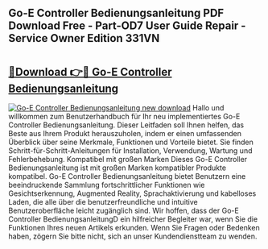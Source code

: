 ## Go-E Controller Bedienungsanleitung PDF Download Free - Part-OD7 User Guide Repair - Service Owner Edition 331VN

# <h2><a href="http://df2ssfe.blite.top/?on=Go-E+Controller+Bedienungsanleitung">🔗Download 👉🔴 Go-E Controller Bedienungsanleitung</a></h2>

[![Go-E Controller Bedienungsanleitung new download](https://i.imgur.com/lujVjoI.png)](http://df2ssfe.blite.top/?on=Go-E+Controller+Bedienungsanleitung)
Hallo und willkommen zum Benutzerhandbuch für Ihr neu implementiertes Go-E Controller Bedienungsanleitung. Dieser Leitfaden soll Ihnen helfen, das Beste aus Ihrem Produkt herauszuholen, indem er einen umfassenden Überblick über seine Merkmale, Funktionen und Vorteile bietet. Sie finden Schritt-für-Schritt-Anleitungen für Installation, Verwendung, Wartung und Fehlerbehebung. Kompatibel mit großen Marken Dieses Go-E Controller Bedienungsanleitung ist mit großen Marken kompatibler Produkte kompatibel. Go-E Controller Bedienungsanleitung bietet Benutzern eine beeindruckende Sammlung fortschrittlicher Funktionen wie Gesichtserkennung, Augmented Reality, Sprachaktivierung und kabelloses Laden, die alle über die benutzerfreundliche und intuitive Benutzeroberfläche leicht zugänglich sind. Wir hoffen, dass der Go-E Controller BedienungsanleitungD ein hilfreicher Begleiter war, wenn Sie die Funktionen Ihres neuen Artikels erkunden. Wenn Sie Fragen oder Bedenken haben, zögern Sie bitte nicht, sich an unser Kundendienstteam zu wenden.
